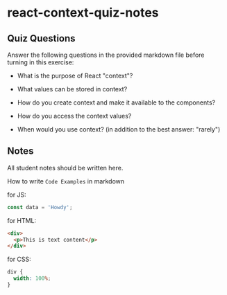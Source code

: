 # react-context-quiz-notes

## Quiz Questions

Answer the following questions in the provided markdown file before turning in this exercise:

- What is the purpose of React "context"?

- What values can be stored in context?

- How do you create context and make it available to the components?

- How do you access the context values?

- When would you use context? (in addition to the best answer: "rarely")

## Notes

All student notes should be written here.

How to write `Code Examples` in markdown

for JS:

```javascript
const data = 'Howdy';
```

for HTML:

```html
<div>
  <p>This is text content</p>
</div>
```

for CSS:

```css
div {
  width: 100%;
}
```
